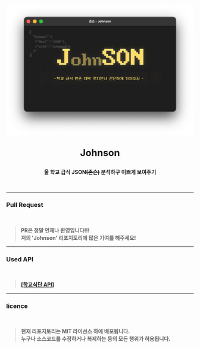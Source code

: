 
<p align=center><img src="res/JSON.png" width="700"></p>

## <big><p align=center><b>Johnson<b></p></big>

<p align=center><b>울 학교 급식 JSON<s>(존슨)</s> 분석하구 이쁘게 보여주기</b></p>


<br>

---
### <b>Pull Request</b>
<br>

> PR은 정말 언제나 환영입니다!!!<br>
저의 'Johnson' 리포지토리에 많은 기여를 해주세요!


---


### <b>Used API</b>
<br>

> <a href = 'https://github.com/5d-jh/school-menu-api'>**[학교식단 API]**</a>

---

### <b>licence</b>
<br>

> 현재 리포지토리는 MIT 라이선스 하에 배포됩니다.<br>
누구나 소스코드를 수정하거나 복제하는 등의 모든 행위가 허용됩니다.<br>